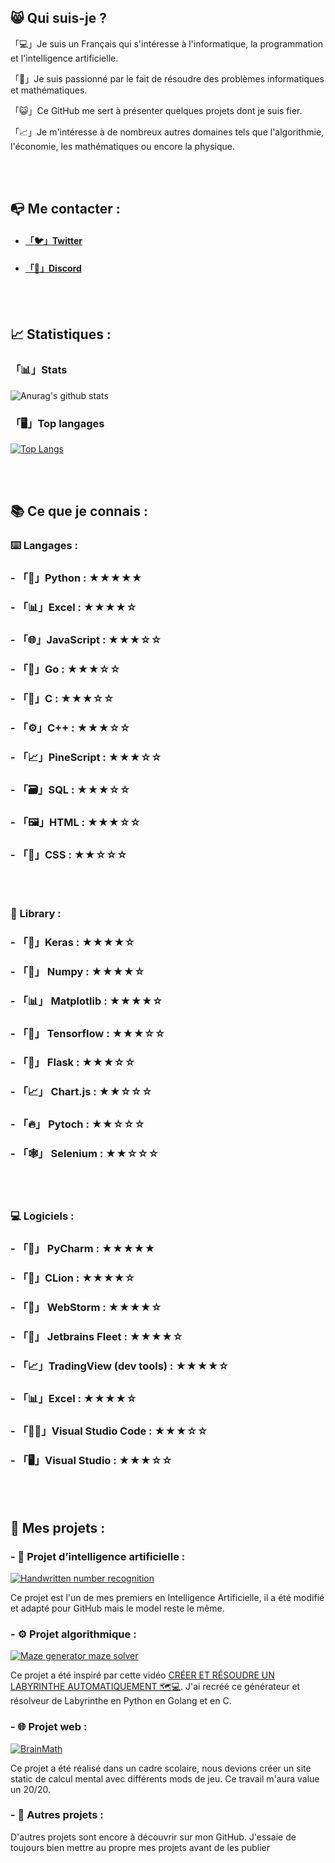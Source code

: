 
## 😸 Qui suis-je ?

「💻」Je suis un Français qui s'intéresse à l'informatique, la programmation et l'intelligence artificielle.

「🔎」Je suis passionné par le fait de résoudre des problèmes informatiques et mathématiques.

「😺」Ce GitHub me sert à présenter quelques projets dont je suis fier. 

「📈」Je m'intéresse à de nombreux autres domaines tels que l'algorithmie, l'économie, les mathématiques ou encore la physique.

<br><br>

## 📭 Me contacter :

 - #### [「🐦」Twitter](https://twitter.com/Chlouis_py)
 
 - #### [「🤿」Discord](https://discordapp.com/users/705528638027726998)
 
<br><br>
## 📈 Statistiques :

### 「📊」Stats
![Anurag's github stats](https://github-readme-stats.vercel.app/api?username=chlouispy&hide=issues&show_icons=true)

### 「🖥️」Top langages
[![Top Langs](https://github-readme-stats.vercel.app/api/top-langs/?username=chlouispy&langs_count=6)](https://github.com/anuraghazra/github-readme-stats)

<br><br>

## 📚 Ce que je connais :

### ⌨️ Langages :

 ### - 「🐍」Python : **★★★★★**
 ### - 「📊」Excel : **★★★★☆**
 ### - 「🌐」JavaScript : **★★★☆☆**
 ### - 「🦦」Go : **★★★☆☆**
 ### - 「🔩」C : **★★★☆☆**
 ### - 「⚙️」C++ : **★★★☆☆**
 ### - 「📈」PineScript : **★★★☆☆**
 ### - 「🗃️」SQL : **★★★☆☆**
 ### - 「🖼️」HTML : **★★★☆☆**
 ### - 「👔」CSS : **★★☆☆☆**

<br><br>

### 📖 Library :

 ### - 「🧠」Keras : **★★★★☆**
 ### - 「🧮」 Numpy : **★★★★☆**
 ### - 「📊」 Matplotlib : **★★★★☆**
 ### - 「💼」 Tensorflow : **★★★☆☆**
 ### - 「🧪」 Flask : **★★★☆☆**
 ### - 「📈」 Chart.js : **★★☆☆☆**
 ### - 「🔥」 Pytoch : **★★☆☆☆**
 ### - 「🕸️」 Selenium : **★★☆☆☆**
<br><br>

### 💻 Logiciels :
 ### - 「🐍」 PyCharm : **★★★★★**
 ### - 「🦁」CLion : **★★★★☆**
 ### - 「🌊」 WebStorm : **★★★★☆**
 ### - 「🍃」 Jetbrains Fleet : **★★★★☆**
 ### - 「📈」TradingView (dev tools) : **★★★★☆**
 ### - 「📊」Excel : **★★★★☆**
 ### - 「👨‍💻」Visual Studio Code : **★★★☆☆**
 ### - 「🖥️」Visual Studio : **★★★☆☆**
<br><br>

## 📂 Mes projets :

### - 🧠 Projet d’intelligence artificielle :
[![Handwritten number recognition](https://github-readme-stats.vercel.app/api/pin/?username=chlouispy&repo=Handwritten-number-recognition)](https://github.com/ChlouisPy/Handwritten-number-recognition)

Ce projet est l'un de mes premiers en Intelligence Artificielle, il a été modifié et adapté pour GitHub mais le model reste le même.

### - ⚙ Projet algorithmique️ :
[![Maze generator maze solver](https://github-readme-stats.vercel.app/api/pin/?username=chlouispy&repo=maze-generator-maze-solver)](https://github.com/ChlouisPy/maze-generator-maze-solver)

Ce projet a été inspiré par cette vidéo [CRÉER ET RÉSOUDRE UN LABYRINTHE AUTOMATIQUEMENT 🗺️💻](https://www.youtube.com/watch?v=K7vaT8bZRuk). J'ai recréé ce générateur et résolveur de Labyrinthe en Python en Golang et en C.

### - 🌐 Projet web :
[![BrainMath](https://github-readme-stats.vercel.app/api/pin/?username=chlouispy&repo=BrainMath)](https://github.com/ChlouisPy/BrainMath)

Ce projet a été réalisé dans un cadre scolaire, nous devions créer un site static de calcul mental avec différents mods de jeu. Ce travail m'aura value un 20/20.

### - 📕 Autres projets :
D'autres projets sont encore à découvrir sur mon GitHub. J'essaie de toujours bien mettre au propre mes projets avant de les publier 
